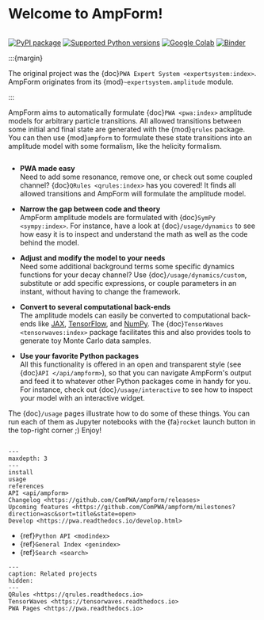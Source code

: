# Welcome to AmpForm!

```{title} Welcome

```

[![PyPI package](https://badge.fury.io/py/ampform.svg)](https://pypi.org/project/ampform)
[![Supported Python versions](https://img.shields.io/pypi/pyversions/ampform)](https://pypi.org/project/ampform)
[![Google Colab](https://colab.research.google.com/assets/colab-badge.svg)](https://colab.research.google.com/github/ComPWA/ampform/blob/stable)
[![Binder](https://static.mybinder.org/badge_logo.svg)](https://mybinder.org/v2/gh/ComPWA/ampform/stable?filepath=docs/usage)

:::{margin}

The original project was the {doc}`PWA Expert System <expertsystem:index>`.
AmpForm originates from its {mod}`~expertsystem.amplitude` module.

:::

AmpForm aims to automatically formulate {doc}`PWA <pwa:index>` amplitude models
for arbitrary particle transitions. All allowed transitions between some
initial and final state are generated with the {mod}`qrules` package. You can
then use {mod}`ampform` to formulate these state transitions into an amplitude
model with some formalism, like the helicity formalism.

```{rubric} Some highlights

```

- **PWA made easy**<br> Need to add some resonance, remove one, or check out
  some coupled channel? {doc}`QRules <qrules:index>` has you covered! It finds
  all allowed transitions and AmpForm will formulate the amplitude model.

- **Narrow the gap between code and theory**<br> AmpForm amplitude models are
  formulated with {doc}`SymPy <sympy:index>`. For instance, have a look at
  {doc}`/usage/dynamics` to see how easy it is to inspect and understand the
  math as well as the code behind the model.

- **Adjust and modify the model to your needs**<br> Need some additional
  background terms some specific dynamics functions for your decay channel? Use
  {doc}`/usage/dynamics/custom`, substitute or add specific expressions, or
  couple parameters in an instant, without having to change the framework.

- **Convert to several computational back-ends**<br> The amplitude models can
  easily be converted to computational back-ends like
  [JAX](https://jax.readthedocs.io), [TensorFlow](https://www.tensorflow.org),
  and [NumPy](https://numpy.org). The {doc}`TensorWaves <tensorwaves:index>`
  package facilitates this and also provides tools to generate toy Monte Carlo
  data samples.

- **Use your favorite Python packages**<br> All this functionality is offered
  in an open and transparent style (see {doc}`API </api/ampform>`), so that you
  can navigate AmpForm's output and feed it to whatever other Python packages
  come in handy for you. For instance, check out {doc}`/usage/interactive` to
  see how to inspect your model with an interactive widget.

The {doc}`/usage` pages illustrate how to do some of these things. You can run
each of them as Jupyter notebooks with the {fa}`rocket` launch button in the
top-right corner ;) Enjoy!

```{rubric} Table of contents

```

```{toctree}
---
maxdepth: 3
---
install
usage
references
API <api/ampform>
Changelog <https://github.com/ComPWA/ampform/releases>
Upcoming features <https://github.com/ComPWA/ampform/milestones?direction=asc&sort=title&state=open>
Develop <https://pwa.readthedocs.io/develop.html>
```

- {ref}`Python API <modindex>`
- {ref}`General Index <genindex>`
- {ref}`Search <search>`

```{toctree}
---
caption: Related projects
hidden:
---
QRules <https://qrules.readthedocs.io>
TensorWaves <https://tensorwaves.readthedocs.io>
PWA Pages <https://pwa.readthedocs.io>
```
